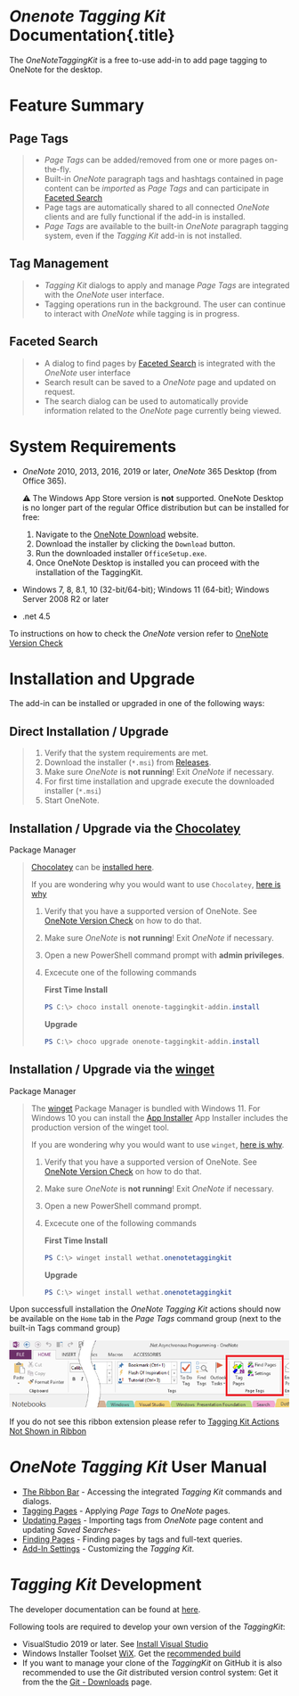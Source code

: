 # _Onenote Tagging Kit_ Documentation{.title}

The _OneNoteTaggingKit_ is a free to-use add-in to add page tagging to
OneNote for the desktop.

# Feature Summary

## Page Tags
>
> * _Page Tags_ can be added/removed from one or more pages on-the-fly.
> * Built-in _OneNote_ paragraph tags and hashtags contained in page content
>   can be _imported_ as _Page Tags_ and can participate in
>   [Faceted Search](https://en.wikipedia.org/wiki/Faceted_search)
> * Page tags are automatically shared to all connected _OneNote_ clients and
>   are fully functional if the add-in is installed.
> * _Page Tags_ are available to the built-in _OneNote_ paragraph tagging
>   system, even if the _Tagging Kit_ add-in is not installed.

## Tag Management
>
> * _Tagging Kit_ dialogs to apply and manage _Page Tags_ are integrated
>    with the _OneNote_ user interface.
> * Tagging operations run in the background. The user can continue to interact
>   with _OneNote_ while tagging is in progress.

## Faceted Search
>
> * A dialog to find pages by
>   [Faceted Search](https://en.wikipedia.org/wiki/Faceted_search) is
>   integrated with the _OneNote_ user interface
> * Search result can be saved to a _OneNote_ page and updated on request.
> * The search dialog can be used to automatically provide information related
>   to the _OneNote_ page currently being viewed. 

# System Requirements

* _OneNote_ 2010, 2013, 2016, 2019 or later, _OneNote_ 365 Desktop (from Office 365).

  :warning: The Windows App Store version is **not** supported. OneNote Desktop is no longer
  part of the regular Office distribution but can be installed for free:
  
  1. Navigate to the [OneNote Download](https://www.onenote.com/Download) website.
  2. Download the installer by clicking the `Download` button.
  3. Run the downloaded installer `OfficeSetup.exe`.
  4. Once OneNote Desktop is installed you can proceed with the installation of
     the TaggingKit.

* Windows 7, 8, 8.1, 10 (32-bit/64-bit); Windows 11 (64-bit); Windows Server 2008 R2 or later

* .net 4.5

To instructions on how to check the _OneNote_ version refer
to [OneNote Version Check](OneNote-Version-Check.md)

# Installation and Upgrade

The add-in can be installed or upgraded in one of the following ways:

## Direct Installation / Upgrade
>
> 1. Verify that the system requirements are met.
> 2. Download the installer (`*.msi`) from [Releases](https://github.com/WetHat/OnenoteTaggingKit/releases).
> 3. Make sure _OneNote_ is **not running**! Exit _OneNote_ if necessary.
> 4. For first time installation and upgrade execute the downloaded installer (`*.msi`)
> 5. Start OneNote.

## Installation / Upgrade via the [Chocolatey](https://community.chocolatey.org/packages/onenote-taggingkit-addin.install)
   Package Manager
>
> [Chocolatey](https://chocolatey.org/) can be [installed here](https://chocolatey.org/install).
>
> If you are wondering why you would want to use `Chocolatey`,
> [here is why](https://chocolatey.org/why-chocolatey)
>
> 1. Verify that you have a supported version of OneNote.
>   See [OneNote Version Check](OneNote-Version-Check.md) on how to do that.
> 2. Make sure _OneNote_ is **not running**! Exit _OneNote_ if necessary.
> 3. Open a new PowerShell command prompt with **admin privileges**.
> 4. Excecute one of the following commands
>
>    **First Time Install**
>    ~~~ powershell
>    PS C:\> choco install onenote-taggingkit-addin.install
>    ~~~
>
>    **Upgrade**
>    ~~~ powershell
>    PS C:\> choco upgrade onenote-taggingkit-addin.install
>    ~~~

## Installation / Upgrade via the [winget](https://learn.microsoft.com/en-us/windows/package-manager/winget/)
   Package Manager
>
> The [winget](https://learn.microsoft.com/en-us/windows/package-manager/winget/) 
> Package Manager is bundled with Windows 11. For Windows 10 you can install the
> [App Installer](https://www.microsoft.com/p/app-installer/9nblggh4nns1)
> App Installer includes the production version of the winget tool.
>
> If you are wondering why you would want to use `winget`,
> [here is why](https://www.slashgear.com/microsofts-winget-1-0-released-for-real-heres-why-you-want-it-01675425/).
>
> 1. Verify that you have a supported version of OneNote.
>   See [OneNote Version Check](OneNote-Version-Check.md) on how to do that.
> 2. Make sure _OneNote_ is **not running**! Exit _OneNote_ if necessary.
> 3. Open a new PowerShell command prompt.
> 4. Excecute one of the following commands
>
>    **First Time Install**
>    ~~~ powershell
>    PS C:\> winget install wethat.onenotetaggingkit
>    ~~~
>
>    **Upgrade**
>    ~~~ powershell
>    PS C:\> winget install wethat.onenotetaggingkit
>    ~~~

Upon successfull installation the _OneNote Tagging Kit_ actions should now be
available on the `Home` tab in
the _Page Tags_ command group (next to the built-in Tags command group)

![Home Tab](images/TaggingKitRibbon.png)

If you do not see this ribbon extension please refer to
[Tagging Kit Actions Not Shown in Ribbon](Support/Tagging%20Kit%20Not%20Shown%20in%20Ribbon.md)

# _OneNote Tagging Kit_ User Manual

* [The Ribbon Bar](Usage/Ribbon.md) - Accessing the integrated _Tagging Kit_
  commands and dialogs.
* [Tagging Pages](Usage/Tagging%20Pages/Tagging%20Pages.md) - Applying
  _Page Tags_ to _OneNote_ pages.
* [Updating Pages](Usage/Update.md) - Importing tags from _OneNote_ page content and
  updating _Saved Searches_-
* [Finding Pages](Usage/Search/Finding%20Notes.md) - Finding pages by tags and
  full-text queries.
* [Add-In Settings](Usage/Settings/Manage%20Settings.md) - Customizing the
  _Tagging Kit_.

# _Tagging Kit_ Development

The developer documentation can be found at [here](https://github.com/WetHat/OnenoteTaggingKit/blob/master/TaggingKitSandcastle/Documentation/Home.md).

Following tools are required to develop your own version of the _TaggingKit_:

* VisualStudio 2019 or later. See [Install Visual Studio](https://docs.microsoft.com/en-us/visualstudio/install/install-visual-studio)
* Windows Installer Toolset [WiX](http://wixtoolset.org/).
  Get the [recommended build](http://wixtoolset.org/releases/)
* If you want to manage your clone of the _TaggingKit_ on GitHub it is also recommended to use the _Git_ distributed version control system: Get it from the
  the [Git - Downloads](https://git-scm.com/downloads) page.
